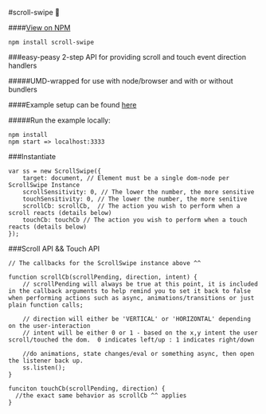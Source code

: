 #scroll-swipe :mouse2:

####[View on NPM](https://www.npmjs.com/package/scroll-swipe)
```
npm install scroll-swipe
```

###easy-peasy 2-step API for providing scroll and touch event direction handlers

#####UMD-wrapped for use with node/browser and with or without bundlers

####Example setup can be found [here](https://github.com/cmswalker/scroll-swipe/blob/master/examples/index.js)

#####Run the example locally:
```
npm install
npm start => localhost:3333
```

###Instantiate
```
var ss = new ScrollSwipe({
	target: document, // Element must be a single dom-node per ScrollSwipe Instance
	scrollSensitivity: 0, // The lower the number, the more sensitive
	touchSensitivity: 0, // The lower the number, the more senitive
	scrollCb: scrollCb,  // The action you wish to perform when a scroll reacts (details below)
	touchCb: touchCb // The action you wish to perform when a touch reacts (details below)
});
```

###Scroll API && Touch API
```
// The callbacks for the ScrollSwipe instance above ^^

function scrollCb(scrollPending, direction, intent) {
	// scrollPending will always be true at this point, it is included in the callback arguments to help remind you to set it back to false when performing actions such as async, animations/transitions or just plain function calls;
	
	// direction will either be 'VERTICAL' or 'HORIZONTAL' depending on the user-interaction
	// intent will be either 0 or 1 - based on the x,y intent the user scroll/touched the dom.  0 indicates left/up : 1 indicates right/down
	
	//do animations, state changes/eval or something async, then open the listener back up.
	ss.listen();
}

funciton touchCb(scrollPending, direction) {
  //the exact same behavior as scrollCb ^^ applies
}

```
